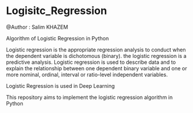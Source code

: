# Logisitc_Regression

@Author : Salim KHAZEM 


Algorithm of Logistic Regression in Python 

Logistic regression is the appropriate regression analysis to conduct when the dependent variable is dichotomous (binary). 
the logistic regression is a predictive analysis.  Logistic regression is used to describe data and to explain the relationship between one dependent 
binary variable and one or more nominal, ordinal, interval or ratio-level independent variables.

Logistic Regression is used in Deep Learning 

This repository aims to implement the logistic regression algorithm in Python 

